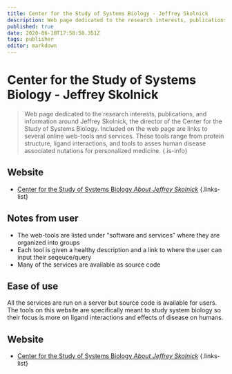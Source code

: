 ```yaml
---
title: Center for the Study of Systems Biology - Jeffrey Skolnick
description: Web page dedicated to the research interests, publications, and information around Jeffrey Skolnick, the director of the Center for the Study of Systems Biology 
published: true
date: 2020-06-10T17:58:58.351Z
tags: publisher
editor: markdown
---
```


# Center for the Study of Systems Biology - Jeffrey Skolnick

> Web page dedicated to the research interests, publications, and information around Jeffrey Skolnick, the director of the Center for the Study of Systems Biology. Included on the web page are links to several online web-tools and services. These tools range from protein structure, ligand interactions, and tools to asses human disease associated nutations for personalized medicine. 
{.is-info}

## Website

- [Center for the Study of Systems Biology  *About Jeffrey Skolnick*](http://pwp.gatech.edu/cssb/jeffrey-skolnick/)
{.links-list}

## Notes from user

- The web-tools are listed under "software and services" where they are organized into groups
- Each tool is given a healthy description and a link to where the user can input their seqeuce/query
- Many of the services are available as source code

## Ease of use

All the services are run on a server but source code is available for users. The tools on this website are specifically meant to study system biology so their focus is more on ligand interactions and effects of disease on humans. 

## Website

- [Center for the Study of Systems Biology  *About Jeffrey Skolnick*](http://pwp.gatech.edu/cssb/jeffrey-skolnick/)
{.links-list}

